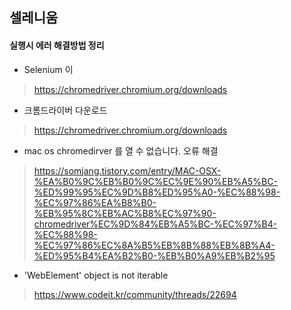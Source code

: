 ## 셀레니움
#### 실행시 에러 해결방법 정리
* Selenium 이
> https://chromedriver.chromium.org/downloads
* 크롬드라이버 다운로드
> https://chromedriver.chromium.org/downloads
* mac os chromedirver 를 열 수 없습니다. 오류 해결
> https://somjang.tistory.com/entry/MAC-OSX-%EA%B0%9C%EB%B0%9C%EC%9E%90%EB%A5%BC-%ED%99%95%EC%9D%B8%ED%95%A0-%EC%88%98-%EC%97%86%EA%B8%B0-%EB%95%8C%EB%AC%B8%EC%97%90-chromedriver%EC%9D%84%EB%A5%BC-%EC%97%B4-%EC%88%98-%EC%97%86%EC%8A%B5%EB%8B%88%EB%8B%A4-%ED%95%B4%EA%B2%B0-%EB%B0%A9%EB%B2%95
* 'WebElement' object is not iterable 
> https://www.codeit.kr/community/threads/22694
